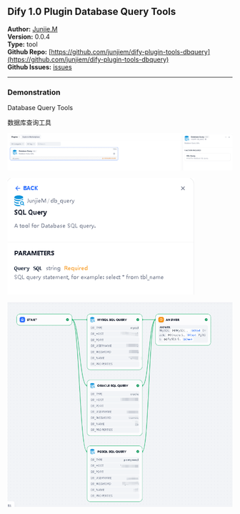 ## Dify 1.0 Plugin Database Query Tools


**Author:** [Junjie.M](https://github.com/junjiem)  
**Version:** 0.0.4  
**Type:** tool  
**Github Repo:** [https://github.com/junjiem/dify-plugin-tools-dbquery](https://github.com/junjiem/dify-plugin-tools-dbquery)  
**Github Issues:** [issues](https://github.com/junjiem/dify-plugin-tools-dbquery/issues)


---


### Demonstration

Database Query Tools

数据库查询工具

![db_query](_assets/db_query.png)

![db_query_sql_query](_assets/db_query_sql_query.png)

![db_query_chatflow](_assets/db_query_chatflow.png)

